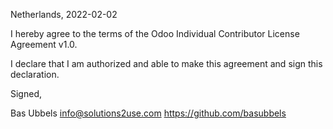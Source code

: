 Netherlands, 2022-02-02

I hereby agree to the terms of the Odoo Individual Contributor License
Agreement v1.0.

I declare that I am authorized and able to make this agreement and sign this
declaration.

Signed,

Bas Ubbels info@solutions2use.com https://github.com/basubbels
